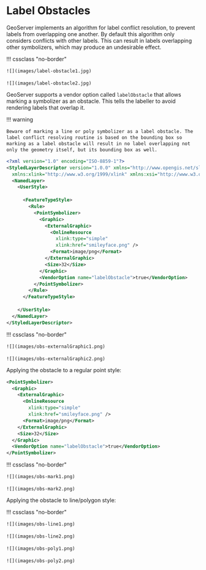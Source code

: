 # Label Obstacles

GeoServer implements an algorithm for label conflict resolution, to prevent labels from overlapping one another. By default this algorithm only considers conflicts with other labels. This can result in labels overlapping other symbolizers, which may produce an undesirable effect.

!!! cssclass "no-border"

    ![](images/label-obstacle1.jpg)
    
    ![](images/label-obstacle2.jpg)

GeoServer supports a vendor option called `labelObstacle` that allows marking a symbolizer as an obstacle. This tells the labeller to avoid rendering labels that overlap it.

!!! warning

    Beware of marking a line or poly symbolizer as a label obstacle. The label conflict resolving routine is based on the bounding box so marking as a label obstacle will result in no label overlapping not only the geometry itself, but its bounding box as well.

``` xml
<?xml version="1.0" encoding="ISO-8859-1"?>
<StyledLayerDescriptor version="1.0.0" xmlns="http://www.opengis.net/sld" xmlns:ogc="http://www.opengis.net/ogc"
  xmlns:xlink="http://www.w3.org/1999/xlink" xmlns:xsi="http://www.w3.org/2001/XMLSchema-instance">
  <NamedLayer>
    <UserStyle>

      <FeatureTypeStyle>
        <Rule>
          <PointSymbolizer>
            <Graphic>
              <ExternalGraphic>
                <OnlineResource
                  xlink:type="simple"
                  xlink:href="smileyface.png" />
                <Format>image/png</Format>
              </ExternalGraphic>
              <Size>32</Size>
            </Graphic>
            <VendorOption name="labelObstacle">true</VendorOption>
          </PointSymbolizer>
        </Rule>
      </FeatureTypeStyle>

    </UserStyle>
  </NamedLayer>
</StyledLayerDescriptor>
```

!!! cssclass "no-border"

    ![](images/obs-externalGraphic1.png)
    
    ![](images/obs-externalGraphic2.png)

Applying the obstacle to a regular point style:

``` xml
<PointSymbolizer>
  <Graphic>
    <ExternalGraphic>
      <OnlineResource
        xlink:type="simple"
        xlink:href="smileyface.png" />
      <Format>image/png</Format>
    </ExternalGraphic>
    <Size>32</Size>
  </Graphic>
  <VendorOption name="labelObstacle">true</VendorOption>
</PointSymbolizer>
```

!!! cssclass "no-border"

    ![](images/obs-mark1.png)
    
    ![](images/obs-mark2.png)

Applying the obstacle to line/polygon style:

!!! cssclass "no-border"

    ![](images/obs-line1.png)
    
    ![](images/obs-line2.png)
    
    ![](images/obs-poly1.png)
    
    ![](images/obs-poly2.png)
